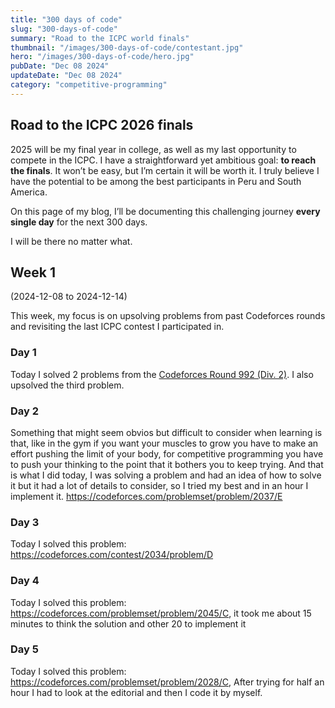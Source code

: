 ```yaml
---
title: "300 days of code"
slug: "300-days-of-code"
summary: "Road to the ICPC world finals"
thumbnail: "/images/300-days-of-code/contestant.jpg"
hero: "/images/300-days-of-code/hero.jpg"
pubDate: "Dec 08 2024"
updateDate: "Dec 08 2024"
category: "competitive-programming"
---
```


## Road to the ICPC 2026 finals
2025 will be my final year in college, as well as my last opportunity to compete in the ICPC. I have a straightforward yet ambitious goal: **to reach the finals**. It won’t be easy, but I’m certain it will be worth it. I truly believe I have the potential to be among the best participants in Peru and South America.

On this page of my blog, I’ll be documenting this challenging journey **every single day** for the next 300 days.

I will be there no matter what.

## Week 1 
(2024-12-08 to 2024-12-14)

This week, my focus is on upsolving problems from past Codeforces rounds and revisiting the last ICPC contest I participated in.

### Day 1
Today I solved 2 problems from the [Codeforces Round 992 (Div. 2)](https://codeforces.com/contests/2040). I also upsolved the third problem.

### Day 2
Something that might seem obvios but difficult to consider when learning is that, like in the gym if you want your muscles to grow you have to make an effort pushing the limit of your body, for competitive programming you have to push your thinking to the point that it bothers you to keep trying. And that is what I did today, I was solving a problem and had an idea of how to solve it but it had a lot of details to consider, so I tried my best and in an hour I implement it. https://codeforces.com/problemset/problem/2037/E

### Day 3
Today I solved this problem: https://codeforces.com/contest/2034/problem/D

### Day 4
Today I solved this problem: https://codeforces.com/problemset/problem/2045/C, it took me about 15 minutes to think the solution and other 20 to implement it

### Day 5
Today I solved this problem: https://codeforces.com/problemset/problem/2028/C, After trying for half an hour I had to look at the editorial and then I code it by myself.
